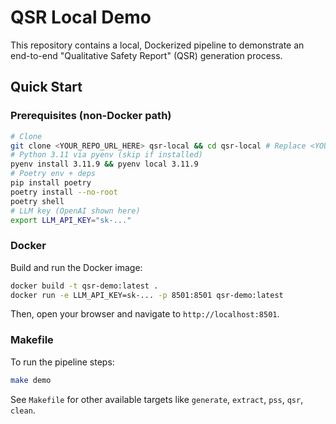 # QSR Local Demo

This repository contains a local, Dockerized pipeline to demonstrate an end-to-end "Qualitative Safety Report" (QSR) generation process.

## Quick Start

### Prerequisites (non-Docker path)

```bash
# Clone
git clone <YOUR_REPO_URL_HERE> qsr-local && cd qsr-local # Replace <YOUR_REPO_URL_HERE>
# Python 3.11 via pyenv (skip if installed)
pyenv install 3.11.9 && pyenv local 3.11.9
# Poetry env + deps
pip install poetry
poetry install --no-root
poetry shell
# LLM key (OpenAI shown here)
export LLM_API_KEY="sk-..."
```

### Docker

Build and run the Docker image:

```bash
docker build -t qsr-demo:latest .
docker run -e LLM_API_KEY=sk-... -p 8501:8501 qsr-demo:latest
```
Then, open your browser and navigate to `http://localhost:8501`.

### Makefile

To run the pipeline steps:
```bash
make demo
```

See `Makefile` for other available targets like `generate`, `extract`, `pss`, `qsr`, `clean`.
